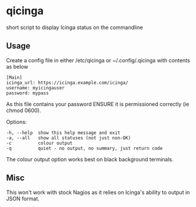 qicinga
=======

short script to display Icinga status on the commandline

Usage
-----

Create a config file in either /etc/qicinga or ~/.config/.qicinga with contents as below

    [Main]
    icinga_url: https://icinga.example.com/icinga/
    username: myicingauser
    password: mypass

As this file contains your password ENSURE it is permissioned correctly (ie chmod 0600).

Options:

	-h, --help  show this help message and exit
	-a, --all   show all statuses (not just non-OK)
	-c          colour output
    -q          quiet - no output, no summary, just return code


The colour output option works best on black background terminals.

Misc
----

This won't work with stock Nagios as it relies on Icinga's ability to output in JSON format.
